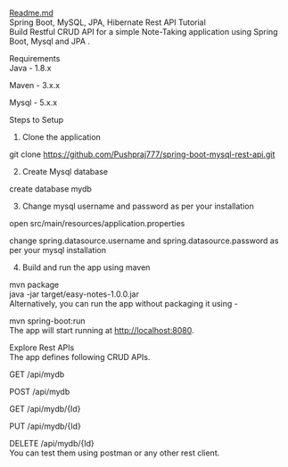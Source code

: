<p class="has-line-data" data-line-start="0" data-line-end="3"><a href="http://Readme.md">Readme.md</a><br>
Spring Boot, MySQL, JPA, Hibernate Rest API Tutorial<br>
Build Restful CRUD API for a simple Note-Taking application using Spring Boot, Mysql and JPA .</p>
<p class="has-line-data" data-line-start="4" data-line-end="6">Requirements<br>
Java - 1.8.x</p>
<p class="has-line-data" data-line-start="7" data-line-end="8">Maven - 3.x.x</p>
<p class="has-line-data" data-line-start="9" data-line-end="10">Mysql - 5.x.x</p>
<p class="has-line-data" data-line-start="11" data-line-end="12">Steps to Setup</p>
<ol>
<li class="has-line-data" data-line-start="12" data-line-end="14">Clone the application</li>
</ol>
<p class="has-line-data" data-line-start="14" data-line-end="15">git clone <a href="https://github.com/Pushpraj777/spring-boot-mysql-rest-api.git">https://github.com/Pushpraj777/spring-boot-mysql-rest-api.git</a></p>
<ol start="2">
<li class="has-line-data" data-line-start="15" data-line-end="17">Create Mysql database</li>
</ol>
<p class="has-line-data" data-line-start="17" data-line-end="18">create database mydb</p>
<ol start="3">
<li class="has-line-data" data-line-start="18" data-line-end="20">Change mysql username and password as per your installation</li>
</ol>
<p class="has-line-data" data-line-start="20" data-line-end="21">open src/main/resources/application.properties</p>
<p class="has-line-data" data-line-start="22" data-line-end="23">change spring.datasource.username and spring.datasource.password as per your mysql installation</p>
<ol start="4">
<li class="has-line-data" data-line-start="24" data-line-end="26">Build and run the app using maven</li>
</ol>
<p class="has-line-data" data-line-start="26" data-line-end="29">mvn package<br>
java -jar target/easy-notes-1.0.0.jar<br>
Alternatively, you can run the app without packaging it using -</p>
<p class="has-line-data" data-line-start="30" data-line-end="32">mvn spring-boot:run<br>
The app will start running at <a href="http://localhost:8080">http://localhost:8080</a>.</p>
<p class="has-line-data" data-line-start="33" data-line-end="35">Explore Rest APIs<br>
The app defines following CRUD APIs.</p>
<p class="has-line-data" data-line-start="36" data-line-end="37">GET /api/mydb</p>
<p class="has-line-data" data-line-start="38" data-line-end="39">POST /api/mydb</p>
<p class="has-line-data" data-line-start="40" data-line-end="41">GET /api/mydb/{Id}</p>
<p class="has-line-data" data-line-start="42" data-line-end="43">PUT /api/mydb/{Id}</p>
<p class="has-line-data" data-line-start="44" data-line-end="46">DELETE /api/mydb/{Id}<br>
You can test them using postman or any other rest client.</p>
